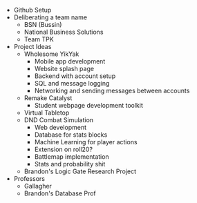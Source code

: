- Github Setup
- Deliberating a team name
	- BSN (Bussin)
	- National Business Solutions
	- Team TPK
- Project Ideas
	- Wholesome YikYak
		- Mobile app development
		- Website splash page
		- Backend with account setup
		- SQL and message logging
		- Networking and sending messages between accounts
	- Remake Catalyst
		- Student webpage development toolkit
	- Virtual Tabletop
	- DND Combat Simulation
		- Web development
		- Database for stats blocks
		- Machine Learning for player actions
		- Extension on roll20?
		- Battlemap implementation
		- Stats and probability shit
	- Brandon's Logic Gate Research Project
- Professors
	- Gallagher
	- Brandon's Database Prof